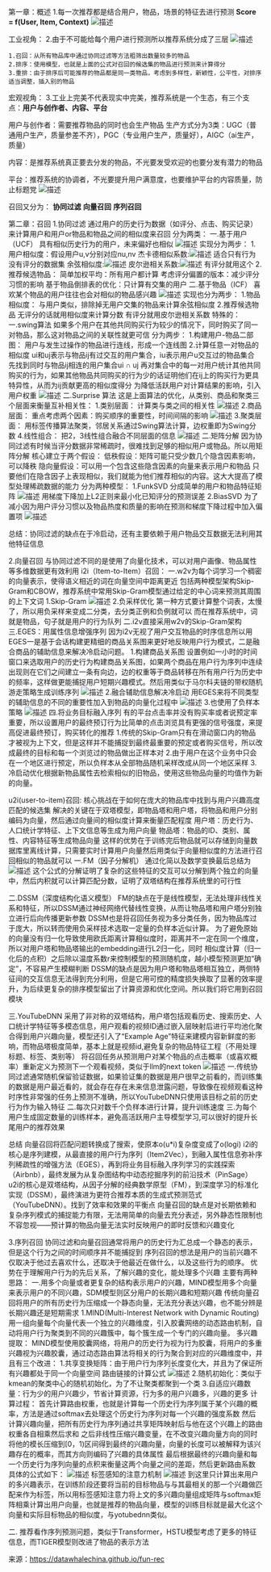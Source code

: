 第一章：概述
1.每一次推荐都是结合用户，物品，场景的特征去进行预测
**Score = f(User, Item, Context)**
![描述](img/1.png)

工业视角：
2.由于不可能给每个用户进行预测所以推荐系统分成了三层
![描述](img/2.png)
	
 	1.召回：从所有物品库中通过协同过滤等方法粗筛出数量较多的物品
	2.排序：使用模型，也就是上面的公式对召回的候选集的物品进行预测来计算得分
	3.重排：由于排序后可能推荐的物品都是同一类物品，考虑到多样性，新颖性，公平性，对排序适当调整，插入别的物品

宏观视角：
3.工业上完美不代表现实中完美，推荐系统是一个生态，有三个支点：**用户与创作者、内容、平台**

用户与创作者：需要推荐物品的同时也会生产物品
	生产方式分为3类：UGC（普通用户生产，质量参差不齐），PGC（专业用户生产，质量好），AIGC（ai生产，质量）

内容：是推荐系统真正要去分发的物品，不光要发受欢迎的也要分发有潜力的物品

平台：推荐系统的协调者，不光要提升用户满意度，也要维护平台的内容质量，防止标题党
![描述](img/3.png)

召回又分为：
	**协同过滤**
	**向量召回**
	**序列召回**

第二章：召回
1.协同过滤
通过用户的历史行为数据（如评分、点击、购买记录）来计算用户和用户or物品和物品之间的相似度来召回
分为两类：
一.基于用户（UCF）
 	具有相似历史行为的用户，未来偏好也相似
   	![描述](img/d35ffe5e-2ad4-4c47-af3d-2bec6ea013dc.png)
	实现分为两步：
	1.用户相似度：假设用户u,v分别对应nu,nv
 		杰卡德相似系数:![描述](img/66d865b8-8f38-4e1a-a4cc-47ecd8f5d135.png) 适合只有行为没有评分的数据集
		余弦相似度:![描述](img/fffd7e65-97df-42e0-83f9-772408c31a16.png) 
  		皮尔逊相关系数:![描述](img/034f4a6a-45d1-4b47-a69c-34df9dfbcaad.png) 有评分就用这个
	2.推荐候选物品：
 		简单加权平均：所有用户都计算 
   		考虑评分偏置的版本：减少评分习惯的影响
	 	基于物品倒排表的优化：只计算有交集的用户
二.基于物品（ICF）
	喜欢某个物品的用户往往也会对相似的物品感兴趣
	![描述](img/5e22c0de-460d-43da-9db0-0164b6ec2290.png)
 	实现也分为两步：
  	1.物品相似度：
   		与用户类似，排除掉无用户交集的物品来计算余弦相似度
	2.推荐候选物品
 		无评分的话就用相似度来计算分数
   		有评分就用皮尔逊相关系数
特殊的：
	一.swing算法
 	如果多个用户在其他共同购买行为较少的情况下，同时购买了同一对物品，那么这对物品之间的关联性就更可信
  	分为两步：
   	1.构建用户-物品二部图：
		用户与发生过操作的物品进行连线，形成一个连线图
  	2.计算任意一对物品的相似度
   		ui和uj表示与物品ij有过交互的用户集合，iu表示用户u交互过的物品集合
	 	先找到同时与物品ij相连的用户集合ui ∩ uj
   		再对集合中的每一对用户统计其他共同购买的行为，如果其他物品共同购买的行为少的话证明他们在ij上的购买行为更具特异性，从而为ij贡献更高的相似度得分
   		为降低活跃用户对计算结果的影响，引入用户权重
	 	![描述](img/QQ_1758389942289.png)
   	二.Surprise 算法
	这是上面算法的优化，从类别、商品和聚类三个层面来衡量互补相关性：
  	1.类别层面：
   		计算类与类之间的相关性
   		![描述](img/616fdfb2-db3c-4474-9d13-28b280f96414.png)
	2.商品层面：
 		重点考虑两个因素：购买顺序的重要性，时间间隔的影响
   		![描述](img/f018df90-e1a4-40dc-8c6a-634d851ad1a7.png)
	3.聚类层面：
 		用标签传播算法聚类，邻居关系通过Swing算法计算，边权重即为Swing分数
   	4.线性组合：
		把2，3线性组合融合不同层面的信息
  		![描述](img/9bfc76ca-46aa-42a4-8a29-9ae282ba7f59.png)
二.矩阵分解
	因为协同过滤有时候当评分数据非常稀疏时，很难找到足够的相似用户或物品。所以用矩阵分解
	核心建立于两个假设：
		低秩假设：矩阵可能只受少数几个隐含因素影响，可以降秩
		隐向量假设：可以用一个包含这些隐含因素的向量来表示用户和物品
	只要他们在隐含因子上表现相似，我们就能为他们推荐相似的内容。这大大提高了模型处理稀疏数据的能力
	分为两种模型：
	1.FunkSVD
 	分成简单的用户和物品特征矩阵
 	![描述](img/abcb1103-7bce-4273-bbdc-58f95ef1a3c0.png)
  	用梯度下降加上L2正则来最小化已知评分的预测误差
	2.BiasSVD
 	为了减小因为用户评分习惯以及物品热度和质量的影响在预测和梯度下降过程中加入偏置项
  	![描述](img/09100b48-44b0-4315-a268-badf941d9ffc.png)
   
总结：协同过滤的缺点在于冷启动，还有主要依赖于用户物品交互数据无法利用其他特征信息

2.向量召回
与协同过滤不同的是使用了向量化技术，可以对用户画像、物品属性等多维数据更有效利用
i2i（Item-to-Item）召回：
一.w2v为每个词学习一个稠密的向量表示，使得语义相近的词在向量空间中距离更近
包括两种模型架构Skip-Gram和CBOW，推荐系统中常用Skip-Gram模型通过给定的中心词来预测其周围的上下文词
	1.Skip-Gram
 	![描述](img/767d56e2-5263-499d-8874-e7191e62111f.png)
  	2.负采样优化
   	第一种方式要计算整个词表，太慢了，所以用负采样来变成二分类，去分类正例和负例就可以
而在推荐系统中，词就是物品，句子就是用户的行为队列
二.i2v直接采用w2v的Skip-Gram架构
三.EGES：用属性信息增强序列
因为i2v无视了用户交互物品的时序信息所以用EGES一是基于会话构建更精细的商品关系图来更好地反映用户行为模式，二是融合商品的辅助信息来解决冷启动问题。
 	1.构建商品关系图
  	设置例如一小时的时间窗口来选取用户的历史行为构建商品关系图，如果两个商品在用户行为序列中连续出现则在它们之间建立一条有向边，边的权重等于商品转移在所有用户行为历史中的频率，这样做更能捕捉用户短期兴趣模式。然后用类似于马尔科夫链的带权随机游走策略生成训练序列
   	![描述](img/1cb35f97-597e-4c3f-8fb5-763731aef7d3.png)
	2.融合辅助信息解决冷启动
 	用EGES来将不同类型的辅助信息的不同的重要性加入到物品的向量化过程中
  	![描述](img/6cc510a5-898b-4e71-b88b-1f6f25c12af0.png)
   	3.也使用了负样本策略
	![描述](img/fbe83f16-8224-4d33-8c59-20a448f55793.png)
四.将业务目标融入序列
有的平台点击率并没有购买率或者说预定率重要，所以设置用户的最终预订行为比简单的点击浏览具有更强的信号强度，来提高促进最终预订，购买转化的推荐
	1.传统的Skip-Gram只有在滑动窗口内的物品才被视为上下文，但是这样并不能捕捉到最终最重要的预定或者购买信号，所以改成最终的目标和每一个浏览过的物品做出正样本对
 	2.由于用户在这个业务中只会在一个地区进行预定，所以负样本从全部物品随机采样改成从同一个地区采样
  	3.冷启动优化根据新物品属性去检索相似的旧物品，使用这些物品向量的均值作为新的向量。

u2i(user-to-item)召回:
核心挑战在于如何在庞大的物品库中找到与用户兴趣高度匹配的候选集
解决的关键在于双塔模型，即物品塔和用户塔，将物品和用户分别编码为向量，然后通过向量间的相似度计算来衡量匹配程度
用户塔：历史行为、人口统计学特征、上下文信息等生成为用户向量
物品塔：物品的ID、类别、属性、内容特征等生成物品向量
这样的优势在于训练完后物品就可以存储到向量数据库里离线计算，只需要实时计算用户向量然后用类似于向量相似度的方法进行召回相似的物品就可以
一.FM（因子分解机）
通过化简以及数学变换最后总结为
![描述](img/61c1e6ee-ab45-4274-8dbc-0a554d34c987.png)
这个公式的分解证明了复杂的这些特征的交互可以分解到两个独立的向量中，然后内积就可以计算匹配分数，证明了双塔结构在推荐系统里的可行性

二.DSSM（深度结构化语义模型）
FM的缺点在于是线性模型，无法处理非线性关系和特征，所以DSSM通过神经网络代替线性变换，从而让物品塔和用户塔分别独立进行后向传播更新参数
DSSM也是将召回任务视为多分类任务，因为物品库过于庞大，所以转而使用负采样技术选取一定量的负样本近似计算。
为了避免原始的向量没有归一化导致使用欧氏距离计算相似度时，距离并不一定在同一个维度，所以对用户塔和物品塔输出的embedding进行L2归一化，同时
相似度计算（归一化后的点积）之后除以温度系数r来控制模型的预测随机度，越小模型预测更加“确定”，不容易产生模糊判断
DSSM的缺点是因为用户塔和物品塔相互独立，两侧特征间的交互信息无法得到充分利用，但是它用可控的精度损失换取了显著的效率提升，为后续更复杂的排序模型留出了计算资源和优化空间。所以我们将它用到召回模块

三.YouTubeDNN
采用了非对称的双塔结构，用户塔包括观看历史、搜索历史、人口统计学特征等多模态信息，用户观看的视频ID通过嵌入层映射后进行平均池化聚合得到用户兴趣向量，模型还引入了“Example Age”特征来建模内容新鲜度的影响，而物品塔极度简单，基本上就是视频id,避免复杂的物品特征工程（不用处理标题、标签、类别等）
将召回任务从预测用户对某个物品的点击概率（或喜欢概率）重新定义为预测下一个观看视频，类似于llm的next token
![描述](img/e7ebdae0-2c86-4954-a874-d606f2e0a2d4.png)
一.传统协同过滤通常随机保留验证数据，如果验证集的数据是用户很早之前看的，而训练集的数据是用户最近看的，就会存在存在未来信息泄露问题，导致像在视频观看这种时序性非常强的任务上预测不准确，所以YouTubeDNN只使用该目标之前的历史行为作为输入特征
二.每次只对数千个负样本进行计算，提升训练速度
三.为每个用户生成固定数量的训练样本，避免高活跃用户主导模型学习,可以很好的提升长尾用户的推荐效果

总结
向量召回将匹配问题转换成了搜索，使原本o(u*i)复杂度变成了o(logi)
i2i的核心是序列建模，从最直接的用户行为序列（Item2Vec），到融入属性信息弥补序列稀疏性的增强方法（EGES），再到将业务目标融入序列学习的实践探索（Airbnb），最终发展为从复杂图结构中动态挖掘序列的前沿技术（PinSage）
u2i的核心是双塔结构，从因子分解的经典数学原型（FM），到深度学习的标准化实现（DSSM），最终演进为更符合推荐本质的生成式预测范式（YouTubeDNN）。找到了效率和效果的平衡点
向量召回的缺点是对长期依赖和复杂序列模式的捕捉能力有限，无法用简单的向量去充分表述，另外静态性限制也不容忽视——预计算的物品向量无法实时反映用户的即时反馈和兴趣变化

3.序列召回
协同过滤和向量召回通常将用户的历史行为汇总成一个静态的表示，但是这个行为之间的时间顺序并不能捕捉到
序列召回的想法是用户的当前兴趣不仅取决于他过去喜欢什么，还取决于他最近在做什么，以及这些行为的顺序。
优势在于理解用户行为的先后关系，了解兴趣的变化，能处理多个兴趣
主要有两种思路：
一.用多个向量或者更复杂的结构表示用户的兴趣，MIND模型用多个向量来表示用户的不同兴趣，SDM模型则区分用户的长期兴趣和短期兴趣
传统向量召回将用户的所有历史行为压缩成一个静态向量，无法充分表达兴趣，也不能分辨是长期兴趣还是短期需求	
	1.MIND(Multi-Interest Network with Dynamic Routing)
	用一组向量每个向量代表一个独立的兴趣维度，引入胶囊网络的动态路由机制，自动将用户行为聚类到不同的兴趣簇中，每个簇生成一个专门的兴趣向量。
	多兴趣提取：
		MIND模型使用胶囊网络，将用户的历史行为视为行为胶囊，将用户的多重兴趣视为兴趣胶囊，通过动态路由算法将相关的行为聚合到对应的兴趣维度中，并且有三个改进：
		1.共享变换矩阵：由于用户行为序列长度变化大，并且为了保证所有兴趣都处于同一个向量空间
			路由链接的计算公式
			![描述](img/8bda4303-4c73-4fe4-85ac-b62c3b214423.png)
		2.随机初始化：类似于kmean的聚类中心的随机初始化，为了不让聚类都聚到一个类
		3.自适应兴趣数量：行为少的用户兴趣少，节省计算资源，行为多的用户兴趣多，兴趣的更多
		计算过程：
			首先计算路由权重，也就是计算每一个历史行为序列属于某个兴趣的概率，方法是通过softmax去处理这个历史行为序列对每一个兴趣的强度系数
			然后计算兴趣向量，把所有历史行为序列通过共享矩阵映射后与他在这个兴趣上的路由权重各自相乘然后求和
			之后非线性压缩兴趣变量，在不改变兴趣向量方向的同时将他的模长压缩到[0，1)区间得到最终的兴趣向量，向量的长度可以被解释为该兴趣存在的概率，而其方向则编码了兴趣的具体属性
			最后根据最终的兴趣向量和每一个历史行为序列向量的点积来衡量这两个向量之间的差距，然后更新路由系数
			具体的公式如下：
			![描述](40102499-b540-4308-9e71-c68754c67e6f.png)
		标签感知的注意力机制
			![描述](6b99c458-e0c7-472a-a353-528c459f3c2f.png)
			到这里只计算出来用户的多兴趣表示，在训练阶段还要将当前的目标物品与与其最相关的那一个兴趣做匹配来作为标签，所以用标签感知注意力将上文的多兴趣向量组成矩阵与softmax矩阵相乘计算出用户向量，也就是推荐的物品向量，模型的训练目标就是最大化这个向量和实际目标物品的相似度，与yotubednn类似。
			
			
二. 推荐看作序列预测问题，类似于Transformer，HSTU模型考虑了更多的特征信息，而TIGER模型则改进了物品的表示方法


   	
	 	
	 
	 	
   		
   		
   		
 	



来源：https://datawhalechina.github.io/fun-rec
